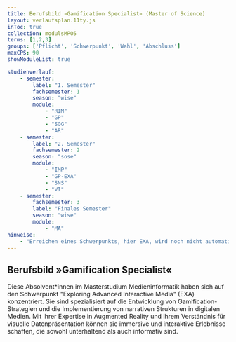 ```yaml
---
title: Berufsbild »Gamification Specialist« (Master of Science)
layout: verlaufsplan.11ty.js
inToc: true
collection: modulsMPO5
terms: [1,2,3]
groups: ['Pflicht', 'Schwerpunkt', 'Wahl', 'Abschluss']
maxCPS: 90
showModuleList: true

studienverlauf:
    - semester:
        label: "1. Semester"
        fachsemester: 1
        season: "wise"
        module: 
            - "RIM"
            - "GP"
            - "SGG"
            - "AR"
    - semester:
        label: "2. Semester"
        fachsemester: 2
        season: "sose"
        module: 
            - "IMP"
            - "GP-EXA"
            - "SNS"
            - "VI"
    - semester:
        fachsemester: 3
        label: "Finales Semester"
        season: "wise"
        module: 
            - "MA"
hinweise:
    - "Erreichen eines Schwerpunkts, hier EXA, wird noch nicht automatisch geprüft"
---
```



## Berufsbild »Gamification Specialist«

Diese Absolvent\*innen im Masterstudium Medieninformatik haben sich auf den Schwerpunkt "Exploring Advanced Interactive Media" (EXA) konzentriert. Sie sind spezialisiert auf die Entwicklung von Gamification-Strategien und die Implementierung von narrativen Strukturen in digitalen Medien. Mit ihrer Expertise in Augmented Reality und ihrem Verständnis für visuelle Datenpräsentation können sie immersive und interaktive Erlebnisse schaffen, die sowohl unterhaltend als auch informativ sind.

